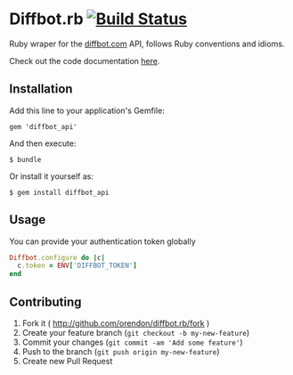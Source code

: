 # Diffbot.rb [![Build Status](https://travis-ci.org/orendon/diffbot.rb.png?branch=master)](https://travis-ci.org/orendon/diffbot.rb)

Ruby wraper for the [diffbot.com](http://diffbot.com/) API, follows Ruby conventions and idioms.

Check out the code documentation [here](http://rubydoc.info/github/orendon/diffbot.rb/frames).

## Installation

Add this line to your application's Gemfile:

    gem 'diffbot_api'

And then execute:

    $ bundle

Or install it yourself as:

    $ gem install diffbot_api

## Usage

You can provide your authentication token globally

```ruby
Diffbot.configure do |c|
  c.token = ENV['DIFFBOT_TOKEN']
end
```

## Contributing

1. Fork it ( http://github.com/orendon/diffbot.rb/fork )
2. Create your feature branch (`git checkout -b my-new-feature`)
3. Commit your changes (`git commit -am 'Add some feature'`)
4. Push to the branch (`git push origin my-new-feature`)
5. Create new Pull Request
